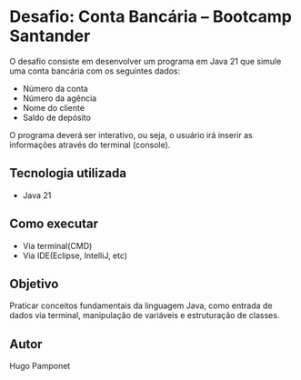 # Desafio: Conta Bancária – Bootcamp Santander
O desafio consiste em desenvolver um programa em Java 21 que simule uma conta bancária com os seguintes dados:

- Número da conta
- Número da agência
- Nome do cliente
- Saldo de depósito

O programa deverá ser interativo, ou seja, o usuário irá inserir as informações através do terminal (console).

## Tecnologia utilizada
- Java 21

## Como executar
- Via terminal(CMD)
- Via IDE(Eclipse, IntelliJ, etc)

## Objetivo
Praticar conceitos fundamentais da linguagem Java, como entrada de dados via terminal, manipulação de variáveis e estruturação de classes.

## Autor
Hugo Pamponet

